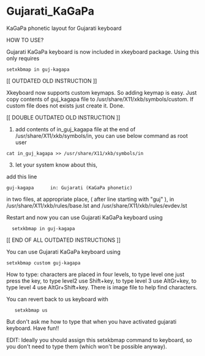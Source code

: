 # Gujarati_KaGaPa
KaGaPa phonetic layout for Gujarati keyboard

HOW TO USE?

Gujarati KaGaPa keyboard is now included in xkeyboard package. Using this only requires

```
setxkbmap in guj-kagapa
```

[[ OUTDATED OLD INSTRUCTION ]]

Xkeyboard now supports custom keymaps. So adding keymap is easy.
Just copy contents of guj_kagapa file to /usr/share/X11/xkb/symbols/custom. If custom file does not exists just create it. Done.

[[ DOUBLE OUTDATED OLD INSTRUCTION ]]
1. add contents of in_guj_kagapa file at the end of /usr/share/X11/xkb/symbols/in, you can use below command as root user
```
cat in_guj_kagapa >> /usr/share/X11/xkb/symbols/in
```
3. let your system know about this,

add this line

  ```
  guj-kagapa      in: Gujarati (KaGaPa phonetic)
```

in two files, at appropriate place, ( after line starting with "guj" ), in /usr/share/X11/xkb/rules/base.lst and /usr/share/X11/xkb/rules/evdev.lst

Restart and now you can use Gujarati KaGaPa keyboard using 
```
  setxkbmap in guj-kagapa
```

[[ END OF ALL OUTDATED INSTRUCTIONS ]]

You can use Gujarati KaGaPa keyboard using
```
setxkbmap custom guj-kagapa
```

How to type:
  characters are placed in four levels, to type level one just press the key, to type level2 use Shift+key, to type level 3 use AltGr+key, to type level 4 use AltGr+Shift+key.
  There is image file to help find characters.

You can revert back to us keyboard with
```
   setxkbmap us
```   
But don't ask me how to type that when you have activated gujarati keyboard. Have fun!!

EDIT: Ideally you should assign this setxkbmap command to keyboard, so you don't need to type them (which won't be possible anyway).
